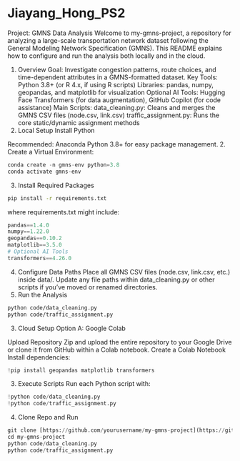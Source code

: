 # Jiayang_Hong_PS2
Project: GMNS Data Analysis
Welcome to my-gmns-project, a repository for analyzing a large-scale transportation network dataset following the General Modeling Network Specification (GMNS). This README explains how to configure and run the analysis both locally and in the cloud.

1. Overview
Goal: Investigate congestion patterns, route choices, and time-dependent attributes in a GMNS-formatted dataset.
Key Tools:
Python 3.8+ (or R 4.x, if using R scripts)
Libraries: pandas, numpy, geopandas, and matplotlib for visualization
Optional AI Tools: Hugging Face Transformers (for data augmentation), GitHub Copilot (for code assistance)
Main Scripts:
data_cleaning.py: Cleans and merges the GMNS CSV files (node.csv, link.csv)
traffic_assignment.py: Runs the core static/dynamic assignment methods
2. Local Setup
Install Python

Recommended: Anaconda Python 3.8+ for easy package management.
2. Create a Virtual Environment:
```python
conda create -n gmns-env python=3.8
conda activate gmns-env
```
3. Install Required Packages
```bash
pip install -r requirements.txt
```
where requirements.txt might include:
```python
pandas==1.4.0
numpy==1.22.0
geopandas==0.10.2
matplotlib==3.5.0
# Optional AI Tools
transformers==4.26.0
```
4. Configure Data Paths
Place all GMNS CSV files (node.csv, link.csv, etc.) inside data/.
Update any file paths within data_cleaning.py or other scripts if you’ve moved or renamed directories.
5. Run the Analysis
```bash
python code/data_cleaning.py
python code/traffic_assignment.py
```
3. Cloud Setup
Option A: Google Colab

Upload Repository
Zip and upload the entire repository to your Google Drive or clone it from GitHub within a Colab notebook.
Create a Colab Notebook
Install dependencies:
```python
!pip install geopandas matplotlib transformers
```
3. Execute Scripts
Run each Python script with:
```python
!python code/data_cleaning.py
!python code/traffic_assignment.py
```
4. Clone Repo and Run
```python
git clone [https://github.com/yourusername/my-gmns-project](https://github.com/Rising-Stars-by-Sunshine/Jiayang_Hong_PS1).git
cd my-gmns-project
python code/data_cleaning.py
python code/traffic_assignment.py
```
